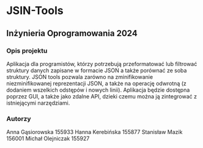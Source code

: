 # JSIN-Tools 

## Inżynieria Oprogramowania 2024


### Opis projektu
Aplikacja dla programistów, którzy potrzebują przeformatować lub filtrować struktury danych zapisane w formacie JSON a także porównać ze soba struktury. JSON tools pozwala zarówno na zminifikowanie niezminifikowanej reprezentacji JSON, a także na operację odwrotną (z dodaniem wszelkich odstępów i nowych linii). Aplikacja będzie dostępna poprzez GUI, a także jako zdalne API, dzieki czemu można ją zintegrować z istniejącymi narzędziami.


### Autorzy
Anna Gąsiorowska 155933
Hanna Kerebińska 155877
Stanisław Mazik 156001
Michał Olejniczak 155927